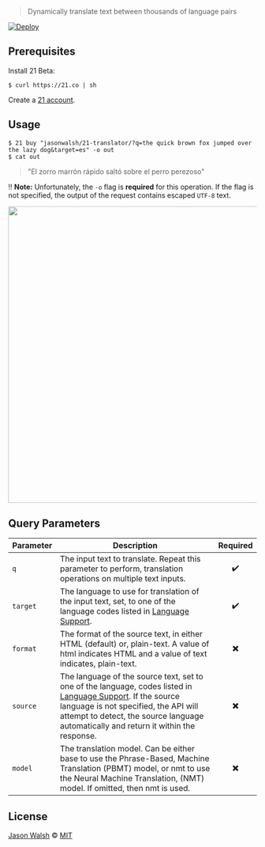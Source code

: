 > Dynamically translate text between thousands of language pairs

[![Deploy](https://www.herokucdn.com/deploy/button.svg)](https://heroku.com/deploy)

## Prerequisites

Install 21 Beta:

	$ curl https://21.co | sh

Create a [21 account](https://21.co/signup/).

## Usage

	$ 21 buy "jasonwalsh/21-translator/?q=the quick brown fox jumped over the lazy dog&target=es" -o out
	$ cat out

> "El zorro marrón rápido saltó sobre el perro perezoso"

:bangbang: **Note:** Unfortunately, the `-o` flag is **required** for this operation. If the flag is not specified, the output of the request contains escaped `UTF-8` text.

<p align="center">
  <img src="https://user-images.githubusercontent.com/2184329/29497208-f5f188b0-85b1-11e7-81aa-37d12d9d78b6.png" width="600">
</p>

## Query Parameters

| Parameter | Description                                                                                                                                                                                                                                                                                       |         Required         |
|-----------|---------------------------------------------------------------------------------------------------------------------------------------------------------------------------------------------------------------------------------------------------------------------------------------------------|:------------------------:|
| `q`       | The input text to translate. Repeat this parameter to perform, translation operations on multiple text inputs.                                                                                                                                                                                    |    :heavy_check_mark:    |
| `target`  | The language to use for translation of the input text, set, to one of the language codes listed in [Language Support](https://cloud.google.com/translate/docs/languages).                                                                                                                         |    :heavy_check_mark:    |
| `format`  | The format of the source text, in either HTML (default) or, plain-text. A value of html indicates HTML and a value of text indicates, plain-text.                                                                                                                                                 | :heavy_multiplication_x: |
| `source`  | The language of the source text, set to one of the language, codes listed in [Language Support](https://cloud.google.com/translate/docs/languages). If the source language is not specified, the API will attempt to detect, the source language automatically and return it within the response. | :heavy_multiplication_x: |
| `model`   | The translation model. Can be either base to use the Phrase-Based, Machine Translation (PBMT) model, or nmt to use the Neural Machine Translation, (NMT) model. If omitted, then nmt is used.                                                                                                     | :heavy_multiplication_x: |

## License

[Jason Walsh](https://twitter.com/rightlag) &copy; [MIT](LICENSE)
